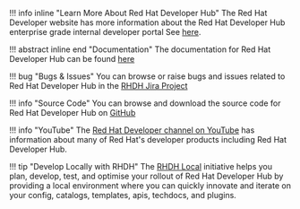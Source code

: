
!!! info inline "Learn More About Red Hat Developer Hub"
    The Red Hat Developer website has more information about the Red Hat Developer Hub enterprise grade internal developer portal See [here](https://red.ht/rhdh).

!!! abstract inline end "Documentation"
    The documentation for Red Hat Developer Hub can be found [here](https://docs.redhat.com/fr/documentation/red_hat_developer_hub/) 

!!! bug "Bugs & Issues"
    You can browse or raise bugs and issues related to Red Hat Developer Hub in the [RHDH Jira Project](https://issues.redhat.com/browse/RHIDP)

!!! info "Source Code"
    You can browse and download the source code for Red Hat Developer Hub on [GitHub](https://github.com/redhat-developer/rhdh)

!!! info "YouTube"
    The [Red Hat Developer channel on YouTube](https://www.youtube.com/channel/UC7noUdfWp-ukXUlAsJnSm-Q) has information about many of Red Hat's developer products including Red Hat Developer Hub.

!!! tip "Develop Locally with RHDH"
    The [RHDH Local](https://github.com/redhat-developer/rhdh-local) initiative helps you plan, develop, test, and optimise your rollout of Red Hat Developer Hub by providing a local environment where you can quickly innovate and iterate on your config, catalogs, templates, apis, techdocs, and plugins. 